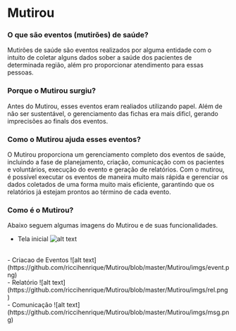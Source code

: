 # Mutirou

### O que são eventos (mutirões) de saúde?

Mutirões de saúde são eventos realizados por alguma entidade com o intuito de coletar alguns dados sober a saúde dos pacientes de determinada região, além pro proporcionar atendimento para essas pessoas.

### Porque o Mutirou surgiu?

Antes do Mutirou, esses eventos eram realiados utilizando papel. Além de não ser sustentável, o gerenciamento das fichas era mais dificl, gerando imprecisões ao finals dos eventos.

### Como o Mutirou ajuda esses eventos?

O Mutirou proporciona um gerenciamento completo dos eventos de saúde, incluindo a fase de planejamento, criação, comunicação com os pacientes e voluntários, execução do  evento e geração de relatórios. Com o mutirou, é possível executar os eventos de maneira muito mais rápida e gerenciar os dados coletados de uma forma muito mais eficiente, garantindo que os relatórios já estejam prontos ao término de cada evento.

### Como é o Mutirou?
Abaixo seguem algumas imagens do Mutirou e de suas funcionalidades.

- Tela inicial
![alt text](https://github.com/riccihenrique/Mutirou/blob/master/Mutirou/imgs/dash.png)
<br/>
- Criacao de Eventos 
![alt text](https://github.com/riccihenrique/Mutirou/blob/master/Mutirou/imgs/event.png)
<br/>
- Relatório
![alt text](https://github.com/riccihenrique/Mutirou/blob/master/Mutirou/imgs/rel.png)
<br/>
- Comunicação
![alt text](https://github.com/riccihenrique/Mutirou/blob/master/Mutirou/imgs/msg.png)
